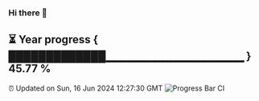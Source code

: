 ### Hi there 👋
⏳ Year progress { █████████████▁▁▁▁▁▁▁▁▁▁▁▁▁▁▁▁▁ } 45.77 %
---
⏰ Updated on Sun, 16 Jun 2024 12:27:30 GMT
![Progress Bar CI](https://github.com/liununu/liununu/workflows/Progress%20Bar%20CI/badge.svg)
